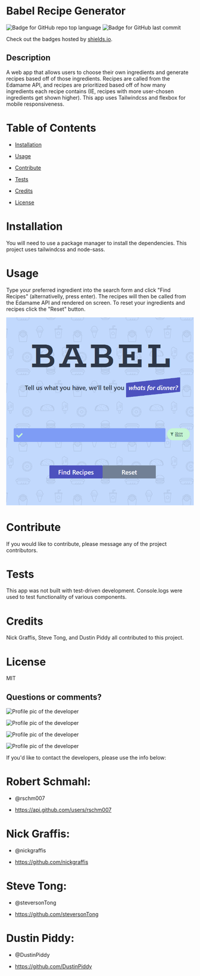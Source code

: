 
# Babel Recipe Generator

![Badge for GitHub repo top language](https://img.shields.io/github/languages/top/steversonTong/Recipe-Generatorf?style=flat&logo=appveyor) ![Badge for GitHub last commit](https://img.shields.io/github/last-commit/steversonTong/Recipe-Generatorf?style=flat&logo=appveyor)
  
Check out the badges hosted by [shields.io](https://shields.io/).


## Description

A web app that allows users to choose their own ingredients and generate recipes based off of those ingredients. Recipes are called from the Edamame API, and recipes are prioritized based off of how many ingredients each recipe contains (IE, recipes with more user-chosen ingredients get shown higher). This app uses Tailwindcss and flexbox for mobile responsiveness.
# Table of Contents
* [Installation](#installation)

* [Usage](#usage)

* [Contribute](#contribute)

* [Tests](#tests)

* [Credits](#credits)

* [License](#license)

# Installation

You will need to use a package manager to install the dependencies. This project uses tailwindcss and node-sass.


# Usage

Type your preferred ingredient into the search form and click "Find Recipes" (alternativelly, press enter). The recipes will then be called from the Edamame API and rendered on screen. To reset your ingredients and recipes click the "Reset" button.

<img src="https://raw.githubusercontent.com/rschm007/Portfolio_Page/master/public/assets/imgs/webdevo_gif1.gif" alt="Recipe Generator app demo gif" style="max-width:100%;">


# Contribute

If you would like to contribute, please message any of the project contributors.


# Tests

This app was not built with test-driven development. Console.logs were used to test functionality of various components.


# Credits

Nick Graffis, Steve Tong, and Dustin Piddy all contributed to this project.


# License

MIT



## Questions or comments?

![Profile pic of the developer](https://avatars1.githubusercontent.com/u/69170803?v=4)

![Profile pic of the developer](https://avatars2.githubusercontent.com/u/27028689?s=400&u=48288ee83f6fc4f2d8b3664620002456317aa4d5&v=4)

![Profile pic of the developer](https://https-github-com-steversontong.github.io/Recipe-Generatorf/ProfilePics/Steve.jpg)

![Profile pic of the developer](https://avatars2.githubusercontent.com/u/53487931?s=400&u=1476e30e88d0a5bb5da9210f043656bc3d6bb35a&v=4)

If you'd like to contact the developers, please use the info below:

# Robert Schmahl:

* @rschm007 

* https://api.github.com/users/rschm007

# Nick Graffis:

* @nickgraffis 

* https://github.com/nickgraffis

# Steve Tong:

* @steversonTong

* https://github.com/steversonTong

# Dustin Piddy:

* @DustinPiddy

* https://github.com/DustinPiddy

